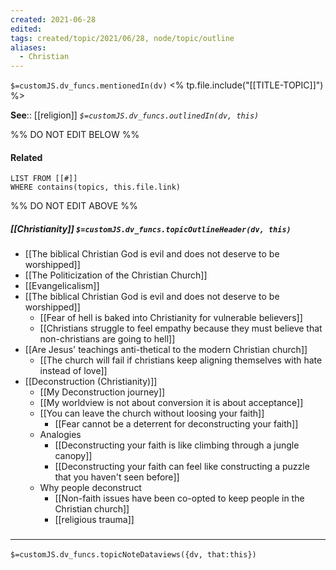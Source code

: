 ```yaml
---
created: 2021-06-28
edited: 
tags: created/topic/2021/06/28, node/topic/outline
aliases:
  - Christian
---
```

`$=customJS.dv_funcs.mentionedIn(dv)`
<% tp.file.include("[[TITLE-TOPIC]]") %>



**See**:: [[religion]]
*`$=customJS.dv_funcs.outlinedIn(dv, this)`*

%% DO NOT EDIT BELOW %%
#### Related 
```dataview
LIST FROM [[#]]
WHERE contains(topics, this.file.link)
```
%% DO NOT EDIT ABOVE %%
##### [[Christianity]] `$=customJS.dv_funcs.topicOutlineHeader(dv, this)`
- [[The biblical Christian God is evil and does not deserve to be worshipped]]
- [[The Politicization of the Christian Church]]
- [[Evangelicalism]]
- [[The biblical Christian God is evil and does not deserve to be worshipped]]
	- [[Fear of hell is baked into Christianity for vulnerable believers]]
	- [[Christians struggle to feel empathy because they must believe that non-christians are going to hell]]
- [[Are Jesus' teachings anti-thetical to the modern Christian church]]
	- [[The church will fail if christians keep aligning themselves with hate instead of love]]
- [[Deconstruction (Christianity)]]
	- [[My Deconstruction journey]]
	- [[My worldview is not about conversion it is about acceptance]]
    - [[You can leave the church without loosing your faith]]
        - [[Fear cannot be a deterrent for deconstructing your faith]]
    - Analogies
        - [[Deconstructing your faith is like climbing through a jungle canopy]]
        - [[Deconstructing your faith can feel like constructing a puzzle that you haven't seen before]]
    - Why people deconstruct
        - [[Non-faith issues have been co-opted to keep people in the Christian church]]
        - [[religious trauma]]

### <hr class="dataviews"/>
`$=customJS.dv_funcs.topicNoteDataviews({dv, that:this})`